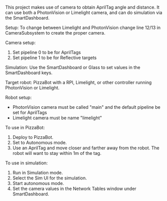 This project makes use of camera to obtain AprilTag angle and distance. It can use both a PhotonVision or Limelight camera, 
and can do simulation via the SmartDashboard.

Setup:
To change between Limelight and PhotonVision change line 12/13 in CameraSubsystem to create the proper camera.

Camera setup:
1. Set pipeline 0 to be for AprilTags
1. Set pipeline 1 to be for Reflective targets

Simulation:
Use the SmartDashboard or Glass to set values in the SmartDashboard keys.

Target robot: PizzaBot with a RPI, Limelight, or other controller running PhotonVision or Limelight.

Robot setup:
* PhotonVision camera must be called "main" and the default pipeline be set for AprilTags
* Limelight camera must be name "limelight"

To use in PizzaBot:
1. Deploy to PizzaBot.
1. Set to Autonomous mode.
1. Use an AprilTag and move closer and farther away from the robot. The robot will want to stay within 1m of the tag.

To use in simulation:
1. Run in Simulation mode.
1. Select the Sim UI for the simulation.
1. Start autonomous mode.
1. Set the camera values in the Network Tables window under SmartDashboard.